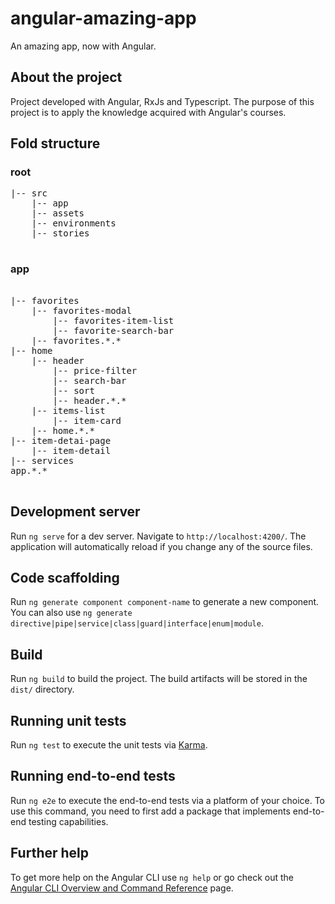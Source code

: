 # angular-amazing-app

An amazing app, now with Angular.

## About the project

Project developed with Angular, RxJs and Typescript.
The purpose of this project is to apply the knowledge acquired with Angular's courses.

## Fold structure

### root
<pre>
|-- src  
    |-- app  
    |-- assets
    |-- environments
    |-- stories  
    
</pre>
   
### app

<pre>

|-- favorites  
    |-- favorites-modal  
        |-- favorites-item-list  
        |-- favorite-search-bar  
    |-- favorites.*.*  
|-- home
    |-- header
        |-- price-filter
        |-- search-bar
        |-- sort
        |-- header.*.*
    |-- items-list  
        |-- item-card  
    |-- home.*.*  
|-- item-detai-page  
    |-- item-detail  
|-- services  
app.*.*  

</pre>

## Development server

Run `ng serve` for a dev server. Navigate to `http://localhost:4200/`. The application will automatically reload if you change any of the source files.

## Code scaffolding

Run `ng generate component component-name` to generate a new component. You can also use `ng generate directive|pipe|service|class|guard|interface|enum|module`.

## Build

Run `ng build` to build the project. The build artifacts will be stored in the `dist/` directory.

## Running unit tests

Run `ng test` to execute the unit tests via [Karma](https://karma-runner.github.io).

## Running end-to-end tests

Run `ng e2e` to execute the end-to-end tests via a platform of your choice. To use this command, you need to first add a package that implements end-to-end testing capabilities.

## Further help

To get more help on the Angular CLI use `ng help` or go check out the [Angular CLI Overview and Command Reference](https://angular.io/cli) page.
